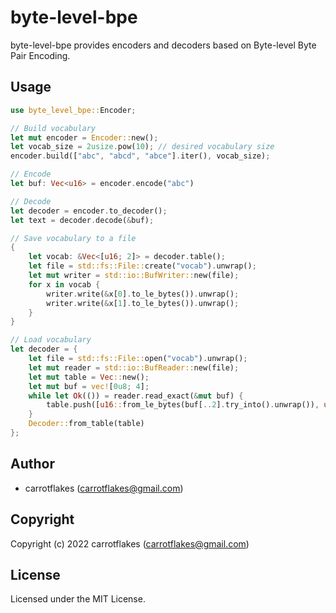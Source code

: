 # byte-level-bpe

byte-level-bpe provides encoders and decoders based on Byte-level Byte Pair Encoding.

## Usage

``` rust
use byte_level_bpe::Encoder;

// Build vocabulary
let mut encoder = Encoder::new();
let vocab_size = 2usize.pow(10); // desired vocabulary size
encoder.build(["abc", "abcd", "abce"].iter(), vocab_size);

// Encode
let buf: Vec<u16> = encoder.encode("abc")

// Decode
let decoder = encoder.to_decoder();
let text = decoder.decode(&buf);

// Save vocabulary to a file
{
    let vocab: &Vec<[u16; 2]> = decoder.table();
    let file = std::fs::File::create("vocab").unwrap();
    let mut writer = std::io::BufWriter::new(file);
    for x in vocab {
        writer.write(&x[0].to_le_bytes()).unwrap();
        writer.write(&x[1].to_le_bytes()).unwrap();
    }
}

// Load vocabulary
let decoder = {
    let file = std::fs::File::open("vocab").unwrap();
    let mut reader = std::io::BufReader::new(file);
    let mut table = Vec::new();
    let mut buf = vec![0u8; 4];
    while let Ok(()) = reader.read_exact(&mut buf) {
        table.push([u16::from_le_bytes(buf[..2].try_into().unwrap()), u16::from_le_bytes(buf[2..].try_into().unwrap())]);
    }
    Decoder::from_table(table)
};
```

## Author

* carrotflakes (carrotflakes@gmail.com)

## Copyright

Copyright (c) 2022 carrotflakes (carrotflakes@gmail.com)

## License

Licensed under the MIT License.
